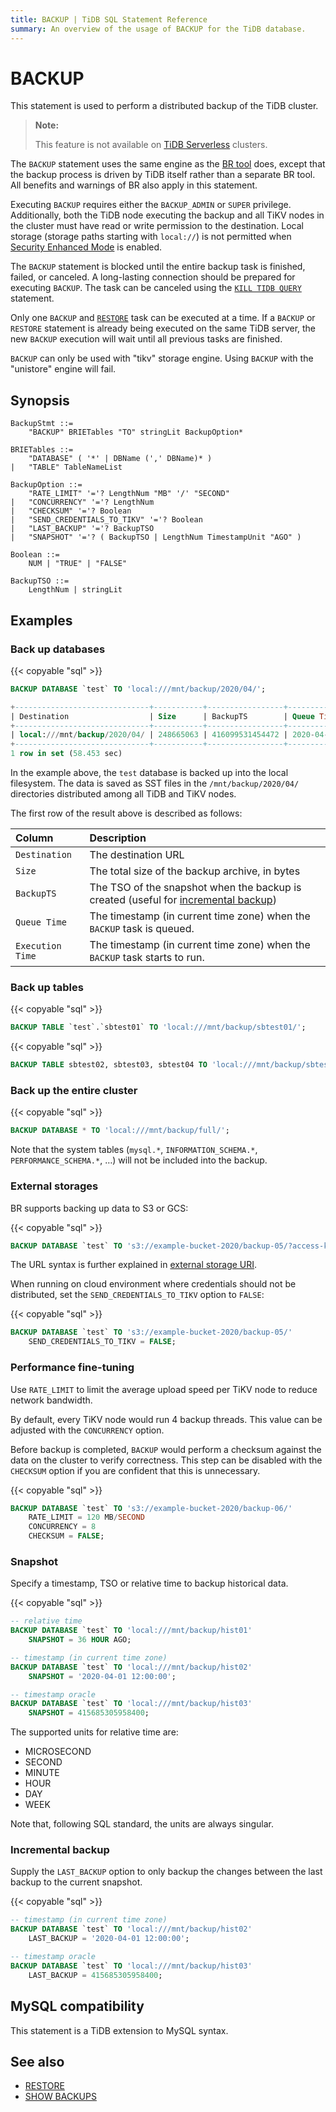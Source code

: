 ```yaml
---
title: BACKUP | TiDB SQL Statement Reference
summary: An overview of the usage of BACKUP for the TiDB database.
---
```


# BACKUP

This statement is used to perform a distributed backup of the TiDB cluster.

> **Note:**
>
> This feature is not available on [TiDB Serverless](https://docs.pingcap.com/tidbcloud/select-cluster-tier#tidb-serverless) clusters.

The `BACKUP` statement uses the same engine as the [BR tool](https://docs.pingcap.com/tidb/stable/backup-and-restore-overview) does, except that the backup process is driven by TiDB itself rather than a separate BR tool. All benefits and warnings of BR also apply in this statement.

Executing `BACKUP` requires either the `BACKUP_ADMIN` or `SUPER` privilege. Additionally, both the TiDB node executing the backup and all TiKV nodes in the cluster must have read or write permission to the destination. Local storage (storage paths starting with `local://`) is not permitted when [Security Enhanced Mode](/system-variables.md#tidb_enable_enhanced_security) is enabled.

The `BACKUP` statement is blocked until the entire backup task is finished, failed, or canceled. A long-lasting connection should be prepared for executing `BACKUP`. The task can be canceled using the [`KILL TIDB QUERY`](/sql-statements/sql-statement-kill.md) statement.

Only one `BACKUP` and [`RESTORE`](/sql-statements/sql-statement-restore.md) task can be executed at a time. If a `BACKUP` or `RESTORE` statement is already being executed on the same TiDB server, the new `BACKUP` execution will wait until all previous tasks are finished.

`BACKUP` can only be used with "tikv" storage engine. Using `BACKUP` with the "unistore" engine will fail.

## Synopsis

```ebnf+diagram
BackupStmt ::=
    "BACKUP" BRIETables "TO" stringLit BackupOption*

BRIETables ::=
    "DATABASE" ( '*' | DBName (',' DBName)* )
|   "TABLE" TableNameList

BackupOption ::=
    "RATE_LIMIT" '='? LengthNum "MB" '/' "SECOND"
|   "CONCURRENCY" '='? LengthNum
|   "CHECKSUM" '='? Boolean
|   "SEND_CREDENTIALS_TO_TIKV" '='? Boolean
|   "LAST_BACKUP" '='? BackupTSO
|   "SNAPSHOT" '='? ( BackupTSO | LengthNum TimestampUnit "AGO" )

Boolean ::=
    NUM | "TRUE" | "FALSE"

BackupTSO ::=
    LengthNum | stringLit
```

## Examples

### Back up databases

{{< copyable "sql" >}}

```sql
BACKUP DATABASE `test` TO 'local:///mnt/backup/2020/04/';
```

```sql
+------------------------------+-----------+-----------------+---------------------+---------------------+
| Destination                  | Size      | BackupTS        | Queue Time          | Execution Time      |
+------------------------------+-----------+-----------------+---------------------+---------------------+
| local:///mnt/backup/2020/04/ | 248665063 | 416099531454472 | 2020-04-12 23:09:48 | 2020-04-12 23:09:48 |
+------------------------------+-----------+-----------------+---------------------+---------------------+
1 row in set (58.453 sec)
```

In the example above, the `test` database is backed up into the local filesystem. The data is saved as SST files in the `/mnt/backup/2020/04/` directories distributed among all TiDB and TiKV nodes.

The first row of the result above is described as follows:

| Column | Description |
| :-------- | :--------- |
| `Destination` | The destination URL |
| `Size` |  The total size of the backup archive, in bytes |
| `BackupTS` | The TSO of the snapshot when the backup is created (useful for [incremental backup](#incremental-backup)) |
| `Queue Time` | The timestamp (in current time zone) when the `BACKUP` task is queued. |
| `Execution Time` | The timestamp (in current time zone) when the `BACKUP` task starts to run. |

### Back up tables

{{< copyable "sql" >}}

```sql
BACKUP TABLE `test`.`sbtest01` TO 'local:///mnt/backup/sbtest01/';
```

{{< copyable "sql" >}}

```sql
BACKUP TABLE sbtest02, sbtest03, sbtest04 TO 'local:///mnt/backup/sbtest/';
```

### Back up the entire cluster

{{< copyable "sql" >}}

```sql
BACKUP DATABASE * TO 'local:///mnt/backup/full/';
```

Note that the system tables (`mysql.*`, `INFORMATION_SCHEMA.*`, `PERFORMANCE_SCHEMA.*`, …) will not be included into the backup.

### External storages

BR supports backing up data to S3 or GCS:

{{< copyable "sql" >}}

```sql
BACKUP DATABASE `test` TO 's3://example-bucket-2020/backup-05/?access-key={YOUR_ACCESS_KEY}&secret-access-key={YOUR_SECRET_KEY}';
```

The URL syntax is further explained in [external storage URI](/br/backup-and-restore-storages.md#uri-format).

When running on cloud environment where credentials should not be distributed, set the `SEND_CREDENTIALS_TO_TIKV` option to `FALSE`:

{{< copyable "sql" >}}

```sql
BACKUP DATABASE `test` TO 's3://example-bucket-2020/backup-05/'
    SEND_CREDENTIALS_TO_TIKV = FALSE;
```

### Performance fine-tuning

Use `RATE_LIMIT` to limit the average upload speed per TiKV node to reduce network bandwidth.

By default, every TiKV node would run 4 backup threads. This value can be adjusted with the `CONCURRENCY` option.

Before backup is completed, `BACKUP` would perform a checksum against the data on the cluster to verify correctness. This step can be disabled with the `CHECKSUM` option if you are confident that this is unnecessary.

{{< copyable "sql" >}}

```sql
BACKUP DATABASE `test` TO 's3://example-bucket-2020/backup-06/'
    RATE_LIMIT = 120 MB/SECOND
    CONCURRENCY = 8
    CHECKSUM = FALSE;
```

### Snapshot

Specify a timestamp, TSO or relative time to backup historical data.

{{< copyable "sql" >}}

```sql
-- relative time
BACKUP DATABASE `test` TO 'local:///mnt/backup/hist01'
    SNAPSHOT = 36 HOUR AGO;

-- timestamp (in current time zone)
BACKUP DATABASE `test` TO 'local:///mnt/backup/hist02'
    SNAPSHOT = '2020-04-01 12:00:00';

-- timestamp oracle
BACKUP DATABASE `test` TO 'local:///mnt/backup/hist03'
    SNAPSHOT = 415685305958400;
```

The supported units for relative time are:

* MICROSECOND
* SECOND
* MINUTE
* HOUR
* DAY
* WEEK

Note that, following SQL standard, the units are always singular.

### Incremental backup

Supply the `LAST_BACKUP` option to only backup the changes between the last backup to the current snapshot.

{{< copyable "sql" >}}

```sql
-- timestamp (in current time zone)
BACKUP DATABASE `test` TO 'local:///mnt/backup/hist02'
    LAST_BACKUP = '2020-04-01 12:00:00';

-- timestamp oracle
BACKUP DATABASE `test` TO 'local:///mnt/backup/hist03'
    LAST_BACKUP = 415685305958400;
```

## MySQL compatibility

This statement is a TiDB extension to MySQL syntax.

## See also

* [RESTORE](/sql-statements/sql-statement-restore.md)
* [SHOW BACKUPS](/sql-statements/sql-statement-show-backups.md)
